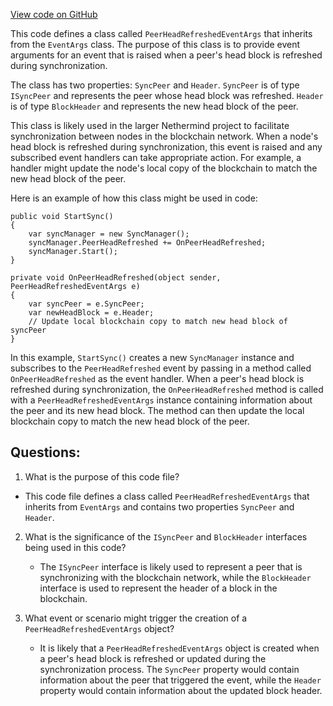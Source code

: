 [View code on GitHub](https://github.com/NethermindEth/nethermind/src/Nethermind/Nethermind.Synchronization/Peers/PeerHeadRefreshedEventArgs.cs)

This code defines a class called `PeerHeadRefreshedEventArgs` that inherits from the `EventArgs` class. The purpose of this class is to provide event arguments for an event that is raised when a peer's head block is refreshed during synchronization. 

The class has two properties: `SyncPeer` and `Header`. `SyncPeer` is of type `ISyncPeer` and represents the peer whose head block was refreshed. `Header` is of type `BlockHeader` and represents the new head block of the peer.

This class is likely used in the larger Nethermind project to facilitate synchronization between nodes in the blockchain network. When a node's head block is refreshed during synchronization, this event is raised and any subscribed event handlers can take appropriate action. For example, a handler might update the node's local copy of the blockchain to match the new head block of the peer.

Here is an example of how this class might be used in code:

```
public void StartSync()
{
    var syncManager = new SyncManager();
    syncManager.PeerHeadRefreshed += OnPeerHeadRefreshed;
    syncManager.Start();
}

private void OnPeerHeadRefreshed(object sender, PeerHeadRefreshedEventArgs e)
{
    var syncPeer = e.SyncPeer;
    var newHeadBlock = e.Header;
    // Update local blockchain copy to match new head block of syncPeer
}
```

In this example, `StartSync()` creates a new `SyncManager` instance and subscribes to the `PeerHeadRefreshed` event by passing in a method called `OnPeerHeadRefreshed` as the event handler. When a peer's head block is refreshed during synchronization, the `OnPeerHeadRefreshed` method is called with a `PeerHeadRefreshedEventArgs` instance containing information about the peer and its new head block. The method can then update the local blockchain copy to match the new head block of the peer.
## Questions: 
 1. What is the purpose of this code file?
   - This code file defines a class called `PeerHeadRefreshedEventArgs` that inherits from `EventArgs` and contains two properties `SyncPeer` and `Header`.

2. What is the significance of the `ISyncPeer` and `BlockHeader` interfaces being used in this code?
   - The `ISyncPeer` interface is likely used to represent a peer that is synchronizing with the blockchain network, while the `BlockHeader` interface is used to represent the header of a block in the blockchain.

3. What event or scenario might trigger the creation of a `PeerHeadRefreshedEventArgs` object?
   - It is likely that a `PeerHeadRefreshedEventArgs` object is created when a peer's head block is refreshed or updated during the synchronization process. The `SyncPeer` property would contain information about the peer that triggered the event, while the `Header` property would contain information about the updated block header.
